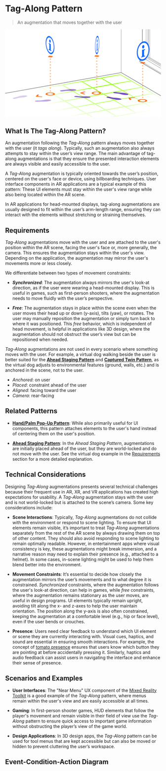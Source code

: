 # Tag-Along Pattern
> An augmentation that moves together with the user

![Tag-Along](images/TagAlong.png)

## What Is The Tag-Along Pattern?

An augmentation following the _Tag-Along_ pattern always moves together with the user (it _tags along_). Typically, such an augmentation also always attempts to stay within the user’s view range. The main advantage of tag-along augmentations is that they ensure the presented interaction elements are always visible and easily accessible to the user.

A _Tag-Along_ augmentation is typically oriented towards the user’s position, centered on the user's face or device, using billboarding techniques. User interface components in AR applications are a typical example of this pattern: These UI elements must stay within the user's view range while also being located within the AR scene.

In AR applications for head-mounted displays, tag-along augmentations are usually designed to fit within the user’s arm-length range, ensuring they can interact with the elements without stretching or straining themselves.

## Requirements

_Tag-Along_ augmentations move with the user and are attached to the user's position within the AR scene, facing the user's face or, more generally, the camera. This ensures the augmentation stays within the user's view. Depending on the application, the augmentation may mirror the user's movements more or less closely.

We differentiate between two types of movement constraints:

- **_Synchronized_**: The augmentation always mirrors the user's look-at direction, as if the user were wearing a head-mounted display. This is useful in games, such as first-person shooters, where the augmentation needs to move fluidly with the user’s perspective.

- **_Free_**: The augmentation stays in place within the scene even when the user moves their head up or down (y-axis), tilts (yaw), or rotates. The user may manually reposition the augmentation or simply turn back to where it was positioned. This _free_ behavior, which is independent of head movement, is helpful in applications like 3D design, where the augmentation should not obstruct the user’s view but can be repositioned when needed.

_Tag-Along_ augmentations are not used in every scenario where something moves with the user. For example, a virtual dog walking beside the user is better suited for the [**Ahead Staging Pattern**](ahead-staging.md) and [**Captured Twin Pattern**](captured-twin.md), as the virtual dog adjusts to environmental features (ground, walls, etc.) and is anchored in the scene, not to the user.

- _Anchored_: on user
- _Placed_: constraint ahead of the user
- _Aligned_: facing toward the user
- _Camera_: rear-facing

## Related Patterns

- [**Hand/Palm Pop-Up Pattern**](hand-palm-popup.md): While also primarily useful for UI components, this pattern attaches elements to the user's hand instead of centering them on the user's position.
  
- [**Ahead Staging Pattern**](ahead-staging.md): In the _Ahead Staging Pattern_, augmentations are initially placed ahead of the user, but they are world-locked and do not move with the user. See the virtual dog example in the [Requirements](#requirements) section for a more detailed explanation.

## Technical Considerations

Designing _Tag-Along_ augmentations presents several technical challenges because their frequent use in AR, XR, and VR applications has created high expectations for usability. A _Tag-Along_ augmentation stays with the user and is not world-locked but is attached to the scene’s camera. Some key considerations include:

- **Scene Interactions**: Typically, _Tag-Along_ augmentations do not collide with the environment or respond to scene lighting. To ensure that UI elements remain visible, it’s important to treat _Tag-Along_ augmentations separately from the rest of the AR scene by always drawing them on top of other content. They should also avoid responding to scene lighting to remain optimally readable. However, in entertainment apps where visual consistency is key, these augmentations might break immersion, and a narrative reason may need to explain their presence (e.g., attached to a helmet). In some cases, in-scene lighting might be used to help them blend better into the environment.

- **Movement Constraints**: It’s essential to decide how closely the augmentation mirrors the user’s movements and to what degree it is constrained. _Synchronized_ constraints, where the augmentation follows the user's look-at direction, can help in games, while _free_ constraints, where the augmentation remains stationary as the user moves, are useful in design programs. UI elements typically remain upright, avoiding tilt along the x- and z-axes to help the user maintain orientation. The position along the y-axis is also often constrained, keeping the augmentation at a comfortable level (e.g., hip or face level), even if the user bends or crouches.

- **Presence**: Users need clear feedback to understand which UI element or scene they are currently interacting with. Visual cues, haptics, and sound are essential in ensuring smooth interactions. For example, the concept of [tomato presence](https://ieeexplore.ieee.org/document/10108763) ensures that users know which button they are pointing at before accidentally pressing it. Similarly, haptics and audio feedback can assist users in navigating the interface and enhance their sense of presence.

## Scenarios and Examples

- **User Interfaces**: The "Near Menu" UX component of the [Mixed Reality Toolkit](https://learn.microsoft.com/windows/mixed-reality/mrtk-unity/mrtk3-overview) is a good example of the _Tag-Along_ pattern, where menus remain within the user's view and are easily accessible at all times.

- **Gaming**: In first-person shooter games, HUD elements that follow the player's movement and remain visible in their field of view use the _Tag-Along_ pattern to ensure quick access to important game information without obstructing the player’s view of the game world.

- **Design Applications**: In 3D design apps, the _Tag-Along_ pattern can be used for tool menus that are kept accessible but can also be moved or hidden to prevent cluttering the user’s workspace.

## Event-Condition-Action Diagram
